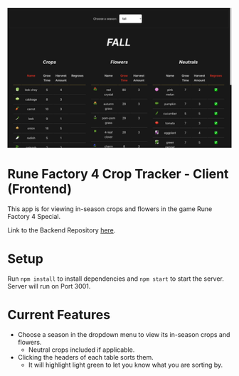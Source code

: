 ![example image](images/example.png)
# Rune Factory 4 Crop Tracker - Client (Frontend)
This app is for viewing in-season crops and flowers in the game Rune Factory 4 Special.

Link to the Backend Repository [here](https://github.com/lsamano/rf4-crop-tracker-api).

# Setup
Run `npm install` to install dependencies and `npm start` to start the server. Server will run on Port 3001.

# Current Features
- Choose a season in the dropdown menu to view its in-season crops and flowers.
  - Neutral crops included if applicable.
- Clicking the headers of each table sorts them.
  - It will highlight light green to let you know what you are sorting by.
